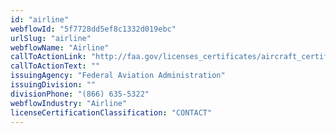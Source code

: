 ```yaml
---
id: "airline"
webflowId: "5f7728dd5ef8c1332d019ebc"
urlSlug: "airline"
webflowName: "Airline"
callToActionLink: "http://faa.gov/licenses_certificates/aircraft_certification/aircraft_registry/"
callToActionText: ""
issuingAgency: "Federal Aviation Administration"
issuingDivision: ""
divisionPhone: "(866) 635-5322"
webflowIndustry: "Airline"
licenseCertificationClassification: "CONTACT"
---
```

